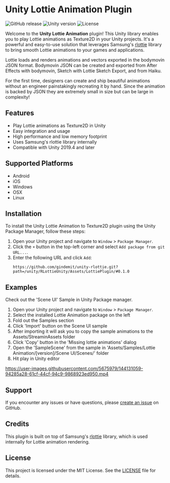 # Unity Lottie Animation Plugin
![GitHub release](https://img.shields.io/github/release/gindemit/unity-rlottie.svg)
![Unity version](https://img.shields.io/badge/unity-2019.4%2B-green.svg)
![License](https://img.shields.io/github/license/gindemit/unity-rlottie.svg)

Welcome to the **Unity Lottie Animation** plugin! This Unity library enables you to play Lottie animations as Texture2D in your Unity projects. It's a powerful and easy-to-use solution that leverages Samsung's [rlottie](https://github.com/Samsung/rlottie) library to bring smooth Lottie animations to your games and applications.

Lottie loads and renders animations and vectors exported in the bodymovin JSON format. Bodymovin JSON can be created and exported from After Effects with bodymovin, Sketch with Lottie Sketch Export, and from Haiku.

For the first time, designers can create and ship beautiful animations without an engineer painstakingly recreating it by hand. Since the animation is backed by JSON they are extremely small in size but can be large in complexity!

## Features

* Play Lottie animations as Texture2D in Unity
* Easy integration and usage
* High performance and low memory footprint
* Uses Samsung's rlottie library internally
* Compatible with Unity 2019.4 and later

## Supported Platforms

* Android
* iOS
* Windows
* OSX
* Linux

## Installation

To install the Unity Lottie Animation to Texture2D plugin using the Unity Package Manager, follow these steps:

1. Open your Unity project and navigate to `Window` > `Package Manager`.
2. Click the `+` button in the top-left corner and select `Add package from git URL...`.
3. Enter the following URL and click `Add`:
   ```
   https://github.com/gindemit/unity-rlottie.git?path=/unity/RLottieUnity/Assets/LottiePlugin/#0.1.0
   ```

## Examples

Check out the 'Scene UI' Sample in Unity Package manager.

1. Open your Unity project and navigate to `Window` > `Package Manager`.
2. Select the installed Lottie Animation package on the left
3. Fold out the Samples section
4. Click 'Import' button on the Scene UI sample
5. After importing it will ask you to copy the sample animations to the Assets/StreaminAssets folder
6. Click 'Copy' button in the 'Missing lottie animations' dialog
7. Open the 'SampleScene' from the sample in 'Assets/Samples/Lottie Animation/[version]/Scene UI/Scenes/' folder
8. Hit play in Unity editor

https://user-images.githubusercontent.com/5675979/144131059-94285a28-61cf-44cf-94c9-9868923ed950.mp4

## Support

If you encounter any issues or have questions, please [create an issue](https://github.com/gindemit/unity-rlottie/issues/new) on GitHub.

## Credits

This plugin is built on top of Samsung's [rlottie](https://github.com/Samsung/rlottie) library, which is used internally for Lottie animation rendering.

## License

This project is licensed under the MIT License. See the [LICENSE](LICENSE) file for details.

